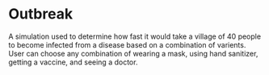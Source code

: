 # Outbreak

A simulation used to determine how fast  it would take a village of 40 people to become infected from a disease based on a combination of varients. User can choose any combination of wearing a mask, using hand sanitizer, getting a vaccine, and seeing a doctor. 